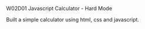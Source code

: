 W02D01 Javascript Calculator - Hard Mode

Built a simple calculator using html, css and javascript.
